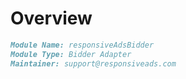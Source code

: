 # Overview

```markdown
Module Name: responsiveAdsBidder
Module Type: Bidder Adapter
Maintainer: support@responsiveads.com
